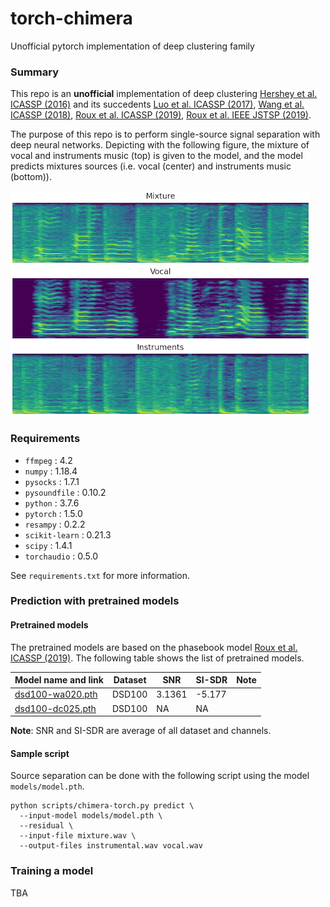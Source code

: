 # torch-chimera
Unofficial pytorch implementation of deep clustering family

### Summary

This repo is an **unofficial** implementation of deep clustering [Hershey et al. ICASSP (2016)] and its succedents [Luo et al. ICASSP (2017)], [Wang et al. ICASSP (2018)], [Roux et al. ICASSP (2019)], [Roux et al. IEEE JSTSP (2019)].

The purpose of this repo is to perform single-source signal separation with deep neural networks.
Depicting with the following figure, the mixture of vocal and instruments music (top) is given to the model, and the model predicts mixtures sources (i.e. vocal (center) and instruments music (bottom)).

![Separating into vocals and instruments](separation.png)

[Hershey et al. ICASSP (2016)]: https://arxiv.org/abs/1508.04306
[Luo et al. ICASSP (2017)]: https://arxiv.org/abs/1611.06265
[Wang et al. ICASSP (2018)]: https://ieeexplore.ieee.org/document/8462507
[Roux et al. ICASSP (2019)]: https://arxiv.org/abs/1810.01395
[Roux et al. IEEE JSTSP (2019)]: https://arxiv.org/abs/1810.01395

### Requirements

* `ffmpeg` : 4.2
* `numpy` : 1.18.4
* `pysocks` : 1.7.1
* `pysoundfile` : 0.10.2
* `python` : 3.7.6
* `pytorch` : 1.5.0
* `resampy` : 0.2.2
* `scikit-learn` : 0.21.3
* `scipy` : 1.4.1
* `torchaudio` : 0.5.0

See `requirements.txt` for more information.

### Prediction with pretrained models

#### Pretrained models

The pretrained models are based on the phasebook model [Roux et al. ICASSP (2019)].
The following table shows the list of pretrained models.

| Model name and link | Dataset | SNR    | SI-SDR | Note |
|---------------------|---------|--------|--------|------|
| [dsd100-wa020.pth]  | DSD100  | 3.1361 | -5.177 |      |
| [dsd100-dc025.pth]  | DSD100  | NA     | NA     |      |

**Note**: SNR and SI-SDR are average of all dataset and channels.

[dsd100-wa020.pth]: https://drive.google.com/file/d/1gCatPiG-JGE2dwRX7E8PkvbcPR-Y2cKF/view?usp=sharing
[dsd100-dc025.pth]: https://drive.google.com/file/d/1EaP4pH2hnNqY6ZfbStWD6B7qWyfspfnM/view?usp=sharing

#### Sample script

Source separation can be done with the following script using the model `models/model.pth`.

```shell
python scripts/chimera-torch.py predict \
  --input-model models/model.pth \
  --residual \
  --input-file mixture.wav \
  --output-files instrumental.wav vocal.wav 
```

### Training a model

TBA
